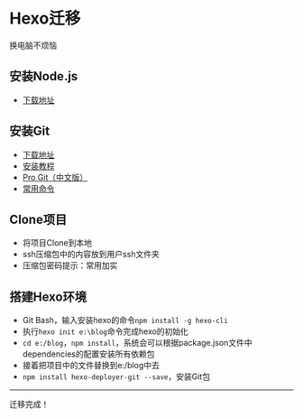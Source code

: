 # Hexo迁移

换电脑不烦恼

## 安装Node.js

* [下载地址](https://nodejs.org/en/download/)

## 安装Git

* [下载地址](https://git-scm.com/download/)
* [安装教程](http://jingyan.baidu.com/article/90895e0fb3495f64ed6b0b50.html)
* [Pro Git（中文版）](http://git.oschina.net/progit/)
* [常用命令](http://blog.csdn.net/u011974987/article/details/50973740)


## Clone项目

* 将项目Clone到本地
* ssh压缩包中的内容放到用户ssh文件夹
* 压缩包密码提示：常用加实

## 搭建Hexo环境

* Git Bash，输入安装hexo的命令`npm install -g hexo-cli`
* 执行`hexo init e:\blog`命令完成hexo的初始化
* `cd e:/blog`，`npm install`，系统会可以根据package.json文件中dependencies的配置安装所有依赖包
* 接着把项目中的文件替换到e:/blog中去
* `npm install hexo-deployer-git --save`，安装Git包

------

迁移完成！
